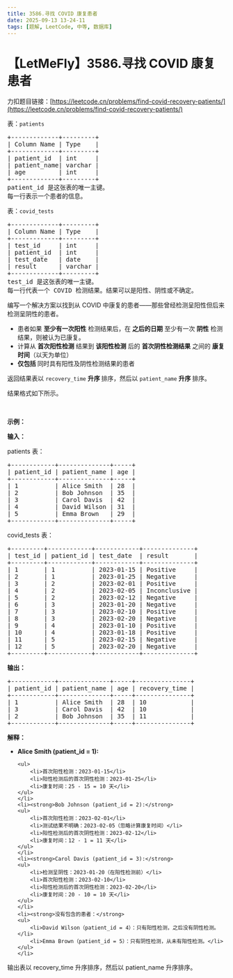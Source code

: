 ```yaml
---
title: 3586.寻找 COVID 康复患者
date: 2025-09-13 13-24-11
tags: [题解, LeetCode, 中等, 数据库]
---
```


# 【LetMeFly】3586.寻找 COVID 康复患者

力扣题目链接：[https://leetcode.cn/problems/find-covid-recovery-patients/](https://leetcode.cn/problems/find-covid-recovery-patients/)

<p>表：<code>patients</code></p>

<pre>
+-------------+---------+
| Column Name | Type    |
+-------------+---------+
| patient_id  | int     |
| patient_name| varchar |
| age         | int     |
+-------------+---------+
patient_id 是这张表的唯一主键。
每一行表示一个患者的信息。
</pre>

<p>表：<code>covid_tests</code></p>

<pre>
+-------------+---------+
| Column Name | Type    |
+-------------+---------+
| test_id     | int     |
| patient_id  | int     |
| test_date   | date    |
| result      | varchar |
+-------------+---------+
test_id 是这张表的唯一主键。
每一行代表一个 COVID 检测结果。结果可以是阳性、阴性或不确定。
</pre>

<p>编写一个解决方案以找到从 COVID 中康复的患者——那些曾经检测呈阳性但后来检测呈阴性的患者。</p>

<ul>
	<li>患者如果 <strong>至少有一次阳性</strong> 检测结果后，在&nbsp;<strong>之后的日期</strong> 至少有一次 <strong>阴性</strong> 检测结果，则被认为已康复。</li>
	<li>计算从 <strong>首次阳性检测</strong> 结果到 <strong>该阳性检测</strong> 后的 <strong>首次阴性检测结果</strong> 之间的 <strong>康复时间</strong>（以天为单位）</li>
	<li><strong>仅包括&nbsp;</strong>同时具有阳性及阴性检测结果的患者</li>
</ul>

<p>返回结果表以<em>&nbsp;</em><code>recovery_time</code><em> </em><strong>升序 </strong>排序，然后以<em>&nbsp;</em><code>patient_name</code><em> </em><strong>升序&nbsp;</strong>排序。</p>

<p>结果格式如下所示。</p>

<p>&nbsp;</p>

<p><strong class="example">示例：</strong></p>

<div class="example-block">
<p><strong>输入：</strong></p>

<p>patients 表：</p>

<pre class="example-io">
+------------+--------------+-----+
| patient_id | patient_name | age |
+------------+--------------+-----+
| 1          | Alice Smith  | 28  |
| 2          | Bob Johnson  | 35  |
| 3          | Carol Davis  | 42  |
| 4          | David Wilson | 31  |
| 5          | Emma Brown   | 29  |
+------------+--------------+-----+
</pre>

<p>covid_tests 表：</p>

<pre class="example-io">
+---------+------------+------------+--------------+
| test_id | patient_id | test_date  | result       |
+---------+------------+------------+--------------+
| 1       | 1          | 2023-01-15 | Positive     |
| 2       | 1          | 2023-01-25 | Negative     |
| 3       | 2          | 2023-02-01 | Positive     |
| 4       | 2          | 2023-02-05 | Inconclusive |
| 5       | 2          | 2023-02-12 | Negative     |
| 6       | 3          | 2023-01-20 | Negative     |
| 7       | 3          | 2023-02-10 | Positive     |
| 8       | 3          | 2023-02-20 | Negative     |
| 9       | 4          | 2023-01-10 | Positive     |
| 10      | 4          | 2023-01-18 | Positive     |
| 11      | 5          | 2023-02-15 | Negative     |
| 12      | 5          | 2023-02-20 | Negative     |
+---------+------------+------------+--------------+
</pre>

<p><strong>输出：</strong></p>

<pre class="example-io">
+------------+--------------+-----+---------------+
| patient_id | patient_name | age | recovery_time |
+------------+--------------+-----+---------------+
| 1          | Alice Smith  | 28  | 10            |
| 3          | Carol Davis  | 42  | 10            |
| 2          | Bob Johnson  | 35  | 11            |
+------------+--------------+-----+---------------+
</pre>

<p><strong>解释：</strong></p>

<ul>
	<li><strong>Alice Smith (patient_id = 1):</strong>

	<ul>
		<li>首次阳性检测：2023-01-15</li>
		<li>阳性检测后的首次阴性检测：2023-01-25</li>
		<li>康复时间：25 - 15 = 10 天</li>
	</ul>
	</li>
	<li><strong>Bob Johnson (patient_id = 2):</strong>
	<ul>
		<li>首次阳性检测：2023-02-01</li>
		<li>测试结果不明确：2023-02-05（忽略计算康复时间）</li>
		<li>阳性检测后的首次阴性检测：2023-02-12</li>
		<li>康复时间：12 - 1 = 11 天</li>
	</ul>
	</li>
	<li><strong>Carol Davis (patient_id = 3):</strong>
	<ul>
		<li>检测呈阴性：2023-01-20（在阳性检测前）</li>
		<li>首次阳性检测：2023-02-10</li>
		<li>阳性检测后的首次阴性检测：2023-02-20</li>
		<li>康复时间：20 - 10 = 10 天</li>
	</ul>
	</li>
	<li><strong>没有包含的患者：</strong>
	<ul>
		<li>David Wilson（patient_id = 4）：只有阳性检测，之后没有阴性检测。</li>
		<li>Emma Brown（patient_id = 5）：只有阴性检测，从未有阳性检测。</li>
	</ul>
	</li>
</ul>

<p>输出表以 recovery_time 升序排序，然后以 patient_name 升序排序。</p>
</div>


    